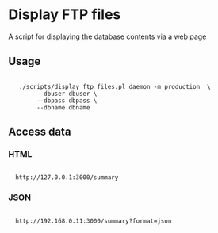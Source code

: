 # Display FTP files
A script for displaying the database contents via a web page

## Usage

<pre><code>
   ./scripts/display_ftp_files.pl daemon -m production  \
        --dbuser dbuser \
        --dbpass dbpass \
        --dbname dbname
</pre></code>

## Access data
### HTML
<pre><code>
  http://127.0.0.1:3000/summary
</pre></code>

### JSON
<pre><code>
  http://192.168.0.11:3000/summary?format=json
</pre></code> 



